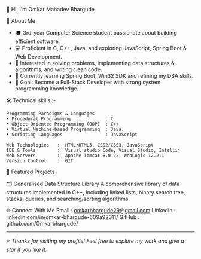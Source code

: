 👋 Hi, I'm Omkar Mahadev Bhargude

🚀 About Me
- 🎓 3rd-year Computer Science student passionate about building efficient software.
- 💻 Proficient in C, C++, Java, and exploring JavaScript, Spring Boot & Web Development.
- 🧩  Interested in solving problems, implementing data structures & algorithms, and writing clean code.
- 🌱 Currently learning Spring Boot, Win32 SDK and refining my DSA skills.
- 🎯 Goal: Become a Full-Stack Developer with strong system programming knowledge.

🛠️ Technical skills :-

    Programming Paradigms & Languages
    • Procedural Programming             : C.
    • Object-Oriented Programming (OOP)  : C++
    • Virtual Machine-based Programming  : Java.
    • Scripting Languages                : JavaScript
    
    Web Technologies   :  HTML/HTML5, CSS2/CSS3, JavaScript
    IDE & Tools        :  Visual studio Code, Visual Studio, Intellij
    Web Servers        :  Apache Tomcat 8.0.22, WebLogic 12.2.1
    Version Control    :  GIT

📂 Featured Projects

🗂️ Generalised Data Structure Library 
  A comprehensive library of data structures implemented in C++, including linked lists, binary search tree, stacks, queues, and searching/sorting algorithms.


🌐 Connect With Me
Email     :   omkarbhargude29@gmail.com
LinkedIn  :   linkedin.com/in/omkar-bhargude-609a92311/
GitHub    :   github.com/Omkarbhargude/

---

⭐️ *Thanks for visiting my profile! Feel free to explore my work and give a star if you like it.*


